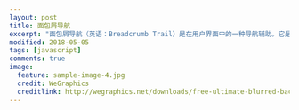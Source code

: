 ```yaml
---
layout: post
title: 面包屑导航
excerpt: "面包屑导航（英语：Breadcrumb Trail）是在用户界面中的一种导航辅助。它是用户一个在程序或文件中确定和转移他们位置的一种方法。面包屑这个词来自糖果屋这个童话故事。"
modified: 2018-05-05
tags: [javascript]
comments: true
image:
  feature: sample-image-4.jpg
  credit: WeGraphics
  creditlink: http://wegraphics.net/downloads/free-ultimate-blurred-background-pack/
---
```




<canvas id="c"></canvas>  

<script>  
var c = document.getElementsByTagName('canvas')[0];
var a = c.getContext('2d');   

e=[];h=[];O=c.width=innerWidth;Q=c.height=innerHeight;v=32;M=Math;R=M.random;C=M.cos;Y=6.3;for(i=0;i<Y;i+=0.2)h.push([O/2+180*M.pow(M.sin(i),3),Q/2+10*-(15*C(i)-5*C(2*i)-2*C(3*i)-C(4*i))]);
for(i=0;i<v;){x=R()*O;y=R()*Q;H=80*(i/v)+280;S=40*R()+60;B=60*R()+20;f=[];for(k=0;k<v;)f[k++]={x:x,y:y,X:0,Y:0,R:1-k/v+1,S:R()+1,q:~~(R()*v),D:2*(i%2)-1,F:0.2*R()+0.7,f:"hsla("+~~H+","+~~S+"%,"+~~B+"%,.1)"};e[i++]=f}
function _(d){a.fillStyle=d.f;a.beginPath();a.arc(d.x,d.y,d.R,0,Y,1);a.closePath();a.fill()}
setInterval(function(){a.fillStyle="rgba(0,0,0,.2)";a.fillRect(0,0,O,Q);for(i=v;i--;){f=e[i];u=f[0];q=h[u.q];D=u.x-q[0];E=u.y-q[1];G=M.sqrt(D*D+E*E);10>G&&(0.95<R()?u.q=~~(R()*v):(0.99<R()&&(u.D*=-1),u.q+=u.D,u.q%=v,0>u.q&&(u.q+=v)));u.X+=-D/G*u.S;u.Y+=-E/G*u.S;u.x+=u.X;u.y+=u.Y;_(u);u.X*=u.F;u.Y*=u.F;for(k=0;k<v-1;)T=f[k],N=f[++k],N.x-=0.7*(N.x-T.x),N.y-=0.7*(N.y-T.y),_(N)}},25);
</script>







